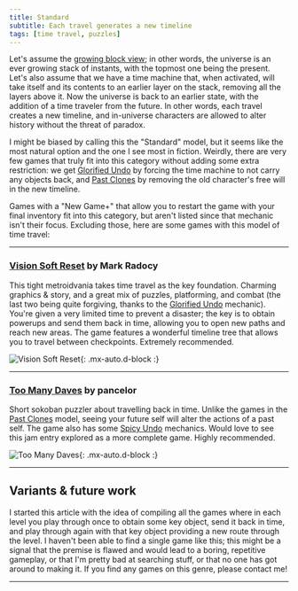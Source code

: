 ```yaml
---
title: Standard
subtitle: Each travel generates a new timeline
tags: [time travel, puzzles]
---
```


Let's assume the [growing block view](https://en.wikipedia.org/wiki/Growing_block_universe); in other words, the universe is an ever
growing stack of instants, with the topmost one being the present. Let's also assume that we have a time machine that, when activated,
will take itself and its contents to an earlier layer on the stack, removing all the layers above it. Now the universe is back to an
earlier state, with the addition of a time traveler from the future. In other words, each travel creates a new timeline, and in-universe
characters are allowed to alter history without the threat of paradox. 

I might be biased by calling this the "Standard" model, but it
seems like the most natural option and the one I see most in fiction. Weirdly, there are very few games that truly fit into this
category without adding some extra restriction: we get [Glorified Undo](/time-genres/glorified-undo) by forcing the time machine to
not carry any objects back, and [Past Clones](/time-genres/past-clones) by removing the old character's free will in the new timeline.

Games with a "New Game+" that allow you to restart the game with your final inventory fit into this category, but aren't listed since
that mechanic isn't their focus. Excluding those, here are some games with this model of time travel:
<a name="vision-soft-reset"></a>

-----

### [Vision Soft Reset](https://store.steampowered.com/app/1005450/Vision_Soft_Reset/) by Mark Radocy

This tight metroidvania takes time travel as the key foundation. Charming graphics & story, and a great mix of puzzles, platforming,
and combat (the last two being quite forgiving, thanks to the [Glorified Undo](/time-genres/glorified-undo) mechanic). You're given
a very limited time to prevent a disaster; the key is to obtain powerups and send them back in time, allowing you to open new paths
and reach new areas. The game features a wonderful timeline tree that allows you to travel between checkpoints. Extremely recommended.

![Vision Soft Reset](https://img.itch.zone/aW1hZ2UvMTIxMDEzLzE3NDQ0NzAucG5n/original/68W%2FUU.png){: .mx-auto.d-block :}
<a name="too-many-daves"></a>

-----

### [Too Many Daves](https://pancelor.itch.io/too-many-daves-gmtk2021) by pancelor

Short sokoban puzzler about travelling back in time. Unlike the games in the [Past Clones](/time-genres/past-clones) model, seeing your
future self will alter the actions of a past self. The game also has some [Spicy Undo](/time-genres/spicy-undo) mechanics. Would love to
see this jam entry explored as a more complete game. Highly recommended.

![Too Many Daves](https://img.itch.zone/aW1nLzYyNTAxMzkuZ2lm/original/7Nl9OR.gif){: .mx-auto.d-block :}

-----

## Variants & future work

I started this article with the idea of compiling all the games where in each level you play through once to obtain some key object,
send it back in time, and play through again with that key object providing a new route through the level. I haven't been able to find
a single game like this; this might be a signal that the premise is flawed and would lead to a boring, repetitive gameplay, or that
I'm pretty bad at searching stuff, or that no one has got around to making it. If you find any games on this genre, please contact me!

-----